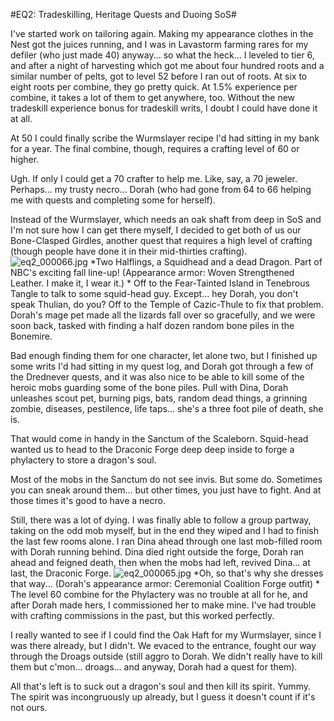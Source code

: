 #EQ2: Tradeskilling, Heritage Quests and Duoing SoS#

I've started work on tailoring again. Making my appearance clothes in the Nest got the juices running, and I was in Lavastorm farming rares for my defiler (who just made 40) anyway... so what the heck... I leveled to tier 6, and after a night of harvesting which got me about four hundred roots and a similar number of pelts, got to level 52 before I ran out of roots. At six to eight roots per combine, they go pretty quick. At 1.5% experience per combine, it takes a lot of them to get anywhere, too. Without the new tradeskill experience bonus for tradeskill writs, I doubt I could have done it at all.

At 50 I could finally scribe the Wurmslayer recipe I'd had sitting in my bank for a year. The final combine, though, requires a crafting level of 60 or higher.

Ugh. If only I could get a 70 crafter to help me. Like, say, a 70 jeweler. Perhaps... my trusty necro... Dorah (who had gone from 64 to 66 helping me with quests and completing some for herself).

Instead of the Wurmslayer, which needs an oak shaft from deep in SoS and I'm not sure how I can get there myself, I decided to get both of us our Bone-Clasped Girdles, another quest that requires a high level of crafting (though people have done it in their mid-thirties crafting).
![eq2_000066.jpg](http://westkarana.com/wp-content/uploads/2007/10/eq2_000066.jpg)
*Two Halflings, a Squidhead and a dead Dragon.
Part of NBC's exciting fall line-up!
(Appearance armor: Woven Strengthened Leather. I make it, I wear it.)
*
Off to the Fear-Tainted Island in Tenebrous Tangle to talk to some squid-head guy. Except... hey Dorah, you don't speak Thulian, do you? Off to the Temple of Cazic-Thule to fix that problem. Dorah's mage pet made all the lizards fall over so gracefully, and we were soon back, tasked with finding a half dozen random bone piles in the Bonemire.

Bad enough finding them for one character, let alone two, but I finished up some writs I'd had sitting in my quest log, and Dorah got through a few of the Drednever quests, and it was also nice to be able to kill some of the heroic mobs guarding some of the bone piles. Pull with Dina, Dorah unleashes scout pet, burning pigs, bats, random dead things, a grinning zombie, diseases, pestilence, life taps... she's a three foot pile of death, she is.

That would come in handy in the Sanctum of the Scaleborn. Squid-head wanted us to head to the Draconic Forge deep deep inside to forge a phylactery to store a dragon's soul.

Most of the mobs in the Sanctum do not see invis. But some do. Sometimes you can sneak around them... but other times, you just have to fight. And at those times it's good to have a necro.

Still, there was a lot of dying. I was finally able to follow a group partway, taking on the odd mob myself, but in the end they wiped and I had to finish the last few rooms alone. I ran Dina ahead through one last mob-filled room with Dorah running behind. Dina died right outside the forge, Dorah ran ahead and feigned death, then when the mobs had left, revived Dina... at last, the Draconic Forge.
![eq2_000065.jpg](http://westkarana.com/wp-content/uploads/2007/10/eq2_000065.jpg)
*Oh, so that's why she dresses that way...
(Dorah's appearance armor: Ceremonial Coalition Forge outfit)
*
The level 60 combine for the Phylactery was no trouble at all for he, and after Dorah made hers, I commissioned her to make mine. I've had trouble with crafting commissions in the past, but this worked perfectly.

I really wanted to see if I could find the Oak Haft for my Wurmslayer, since I was there already, but I didn't. We evaced to the entrance, fought our way through the Droags outside (still aggro to Dorah. We didn't really have to kill them but c'mon... droags... and anyway, Dorah had a quest for them).

All that's left is to suck out a dragon's soul and then kill its spirit. Yummy. The spirit was incongruously up already, but I guess it doesn't count if it's not ours.
